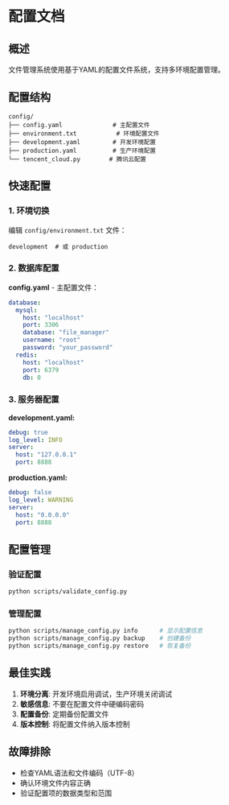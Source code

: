 # 配置文档

## 概述

文件管理系统使用基于YAML的配置文件系统，支持多环境配置管理。

## 配置结构

```
config/
├── config.yaml              # 主配置文件
├── environment.txt           # 环境配置文件
├── development.yaml         # 开发环境配置
├── production.yaml          # 生产环境配置
└── tencent_cloud.py        # 腾讯云配置
```

## 快速配置

### 1. 环境切换

编辑 `config/environment.txt` 文件：
```
development  # 或 production
```

### 2. 数据库配置

**config.yaml** - 主配置文件：
```yaml
database:
  mysql:
    host: "localhost"
    port: 3306
    database: "file_manager"
    username: "root"
    password: "your_password"
  redis:
    host: "localhost"
    port: 6379
    db: 0
```

### 3. 服务器配置

**development.yaml:**
```yaml
debug: true
log_level: INFO
server:
  host: "127.0.0.1"
  port: 8888
```

**production.yaml:**
```yaml
debug: false
log_level: WARNING
server:
  host: "0.0.0.0"
  port: 8888
```

## 配置管理

### 验证配置
```bash
python scripts/validate_config.py
```

### 管理配置
```bash
python scripts/manage_config.py info      # 显示配置信息
python scripts/manage_config.py backup    # 创建备份
python scripts/manage_config.py restore   # 恢复备份
```

## 最佳实践

1. **环境分离**: 开发环境启用调试，生产环境关闭调试
2. **敏感信息**: 不要在配置文件中硬编码密码
3. **配置备份**: 定期备份配置文件
4. **版本控制**: 将配置文件纳入版本控制

## 故障排除

- 检查YAML语法和文件编码（UTF-8）
- 确认环境文件内容正确
- 验证配置项的数据类型和范围
